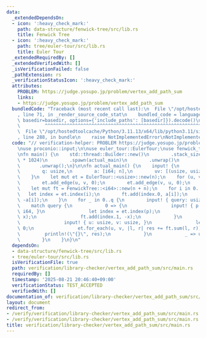 ```yaml
---
data:
  _extendedDependsOn:
  - icon: ':heavy_check_mark:'
    path: data-structure/fenwick-tree/src/lib.rs
    title: Fenwick Tree
  - icon: ':heavy_check_mark:'
    path: tree/euler-tour/src/lib.rs
    title: Euler Tour
  _extendedRequiredBy: []
  _extendedVerifiedWith: []
  _isVerificationFailed: false
  _pathExtension: rs
  _verificationStatusIcon: ':heavy_check_mark:'
  attributes:
    PROBLEM: https://judge.yosupo.jp/problem/vertex_add_path_sum
    links:
    - https://judge.yosupo.jp/problem/vertex_add_path_sum
  bundledCode: "Traceback (most recent call last):\n  File \"/opt/hostedtoolcache/Python/3.11.13/x64/lib/python3.11/site-packages/onlinejudge_verify/documentation/build.py\"\
    , line 71, in _render_source_code_stat\n    bundled_code = language.bundle(stat.path,\
    \ basedir=basedir, options={'include_paths': [basedir]}).decode()\n          \
    \         ^^^^^^^^^^^^^^^^^^^^^^^^^^^^^^^^^^^^^^^^^^^^^^^^^^^^^^^^^^^^^^^^^^^^^^^^^^^^^^^^^\n\
    \  File \"/opt/hostedtoolcache/Python/3.11.13/x64/lib/python3.11/site-packages/onlinejudge_verify/languages/rust.py\"\
    , line 288, in bundle\n    raise NotImplementedError\nNotImplementedError\n"
  code: "// verification-helper: PROBLEM https://judge.yosupo.jp/problem/vertex_add_path_sum\n\
    \nuse proconio::input;\n\nuse euler_tour::EulerTour;\nuse fenwick_tree::FenwickTree;\n\
    \nfn main() {\n    std::thread::Builder::new()\n        .stack_size(64 * 1024\
    \ * 1024)\n        .spawn(actual_main)\n        .unwrap()\n        .join()\n \
    \       .unwrap();\n}\n\nfn actual_main() {\n    input! {\n        n: usize,\n\
    \        q: usize,\n        a: [i64; n],\n        uv: [(usize, usize); n - 1],\n\
    \    }\n    let mut et = EulerTour::<usize>::new(n);\n    for (u, v) in uv {\n\
    \        et.add_edge(u, v, 0);\n        et.add_edge(v, u, 0);\n    }\n    et.init(0);\n\
    \    let mut ft = FenwickTree::<i64>::new(n + n);\n    for i in 0..n {\n     \
    \   let index = et.index(i);\n        ft.add(index.0, a[i]);\n        ft.add(index.1,\
    \ -a[i]);\n    }\n    for _ in 0..q {\n        input! { query: usize, }\n    \
    \    match query {\n            0 => {\n                input! { p: usize, x:\
    \ i64, }\n                let index = et.index(p);\n                ft.add(index.0,\
    \ x);\n                ft.add(index.1, -x);\n            }\n            1 => {\n\
    \                input! { u: usize, v: usize, }\n                let mut res =\
    \ 0;\n                et.for_each(u, v, |l, r| res += ft.sum(l, r));\n       \
    \         println!(\"{}\", res);\n            }\n            _ => unreachable!(),\n\
    \        }\n    }\n}\n"
  dependsOn:
  - data-structure/fenwick-tree/src/lib.rs
  - tree/euler-tour/src/lib.rs
  isVerificationFile: true
  path: verification/library-checker/vertex_add_path_sum/src/main.rs
  requiredBy: []
  timestamp: '2025-08-21 20:46:40+09:00'
  verificationStatus: TEST_ACCEPTED
  verifiedWith: []
documentation_of: verification/library-checker/vertex_add_path_sum/src/main.rs
layout: document
redirect_from:
- /verify/verification/library-checker/vertex_add_path_sum/src/main.rs
- /verify/verification/library-checker/vertex_add_path_sum/src/main.rs.html
title: verification/library-checker/vertex_add_path_sum/src/main.rs
---
```

